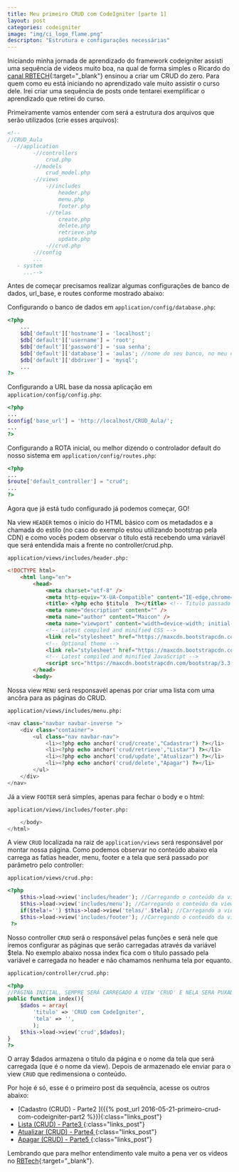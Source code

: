 ```yaml
---
title: Meu primeiro CRUD com CodeIgniter [parte 1]
layout: post
categories: codeigniter
image: "img/ci_logo_flame.png"
descripton: "Estrutura e configurações necessárias"
---
```



Iniciando minha jornada de aprendizado do framework codeigniter assisti uma sequência de videos muito boa, na qual de forma simples o Ricardo do [canal RBTECH](https://www.youtube.com/watch?v=1XnfWac0U14&list=PLInBAd9OZCzz2vtRFDwum0OyUmJg8UqDV){:target="_blank"} ensinou a criar um CRUD do zero. Para quem como eu está iniciando no aprendizado vale muito assistir o curso dele. 
Irei criar uma sequência de posts onde tentarei exemplificar o aprendizado que retirei do curso.

Primeiramente vamos entender com será a estrutura dos arquivos que serão utilizados (crie esses arquivos):

```html
<!--
//CRUD_Aula
  -//application
   		-//controllers
   	 		crud.php
   		-//models
   	 		crud_model.php
   		-//views
   	 		-//includes
   	 			header.php
   	 			menu.php
   	 			footer.php
   	 		-//telas
   	 			create.php
  	 			delete.php
   	 			retrieve.php
   	 			update.php	
   	 		-//crud.php  
   		-//config
   	 	...
   - system
     ...-->
```

Antes de começar precisamos realizar algumas configurações de banco de dados, url_base, e routes conforme mostrado abaixo:

Configurando o banco de dados em `application/config/database.php`:

```php
<?php
	...
	$db['default']['hostname'] = 'localhost';
	$db['default']['username'] = 'root';
	$db['default']['password'] = 'sua senha';
	$db['default']['database'] = 'aulas'; //nome do seu banco, no meu caso 'aulas'
	$db['default']['dbdriver'] = 'mysql';
	...	
?>
```

Configurando a URL base da nossa aplicação em `application/config/config.php`:

```php
<?php
...
$config['base_url'] = 'http://localhost/CRUD_Aula/';
...
?>
```

Configurando a ROTA inicial, ou melhor dizendo o controlador default do nosso sistema em `application/config/routes.php`:

```php
<?php
...
$route['default_controller'] = "crud";
...
?>

```

Agora que já está tudo configurado já podemos começar, GO!

Na view `HEADER` temos o inicio do HTML básico com os metadados e a chamada do estilo (no caso do exemplo estou utilizando bootstrap pela CDN) e como vocês podem observar o título está recebendo uma váriavél que será entendida mais a frente no controller/crud.php.

`application/views/includes/header.php:`

```html
<!DOCTYPE html>
	<html lang="en">
		<head>
			<meta charset="utf-8" />
			<meta http-equiv="X-UA-Compatible" content="IE-edge,chrome=1" />
			<title> <?php echo $titulo  ?></title> <!-- Titulo passado através do controlador -->
			<meta name="description" content="" />
			<meta name="author" content="Maicon" />
			<meta name="viewport" content="width=device-width; initial-scale=1.0" />
			<!-- Latest compiled and minified CSS -->
			<link rel="stylesheet" href="https://maxcdn.bootstrapcdn.com/bootstrap/3.3.6/css/bootstrap.min.css" integrity="sha384-1q8mTJOASx8j1Au+a5WDVnPi2lkFfwwEAa8hDDdjZlpLegxhjVME1fgjWPGmkzs7" crossorigin="anonymous">
			<!-- Optional theme -->
			<link rel="stylesheet" href="https://maxcdn.bootstrapcdn.com/bootstrap/3.3.6/css/bootstrap-theme.min.css" integrity="sha384-fLW2N01lMqjakBkx3l/M9EahuwpSfeNvV63J5ezn3uZzapT0u7EYsXMjQV+0En5r" crossorigin="anonymous">
			<!-- Latest compiled and minified JavaScript -->
			<script src="https://maxcdn.bootstrapcdn.com/bootstrap/3.3.6/js/bootstrap.min.js" integrity="sha384-0mSbJDEHialfmuBBQP6A4Qrprq5OVfW37PRR3j5ELqxss1yVqOtnepnHVP9aJ7xS" crossorigin="anonymous"></script>
		</head>
		<body>
```

Nossa view `MENU` será responsavél apenas por criar uma lista com uma ancôra para as páginas do CRUD.

`application/views/includes/menu.php:`

```php
<nav class="navbar navbar-inverse ">
	<div class="container">
		<ul class="nav navbar-nav">
			<li><?php echo anchor('crud/create',"Cadastrar") ?></li>
			<li><?php echo anchor('crud/retrieve',"Listar") ?></li>
			<li><?php echo anchor('crud/update',"Atualizar") ?></li>
			<li><?php echo anchor('crud/delete',"Apagar") ?></li>
		</ul>
	</div>
</nav>
```

Já a view `FOOTER` será simples, apenas para fechar o body e o html:

`application/views/includes/footer.php:`

```php
	</body>
</html>
```

A view `CRUD` localizada na raiz de `application/views` será responsável por montar nossa página. Como podemos observar no conteúdo abaixo ela carrega as fatias header, menu, footer e a tela que será passado por parâmetro pelo controller:

`application/views/crud.php:`

```php
<?php 
	$this->load->view('includes/header'); //Carregando o conteúdo da view header.php
	$this->load->view('includes/menu'); //Carregando o conteúdo da view menu.php
	if($tela!='') $this->load->view('telas/'.$tela); //Carregando a view setada pela váriavel $tela via parâmetro no controller
	$this->load->view('includes/footer'); //Carregando o conteúdo da view footer.php
 ?>
```

Nosso controller `CRUD` será o responsável pelas funções e será nele que iremos configurar as páginas que serão carregadas através da variável $tela. No exemplo abaixo nossa index fica com o título passado pela variável e carregada no header e não chamamos nenhuma tela por equanto.

`application/controller/crud.php:`

```php
<?php
//PÁGINA INICIAL, SEMPRE SERÁ CARREGADO A VIEW 'CRUD' E NELA SERA PUXADO A VIEW COM CONTEUDO
public function index(){
	$dados = array(
		'titulo' => 'CRUD com CodeIgniter',
		'tela' => '',
		);
	$this->load->view('crud',$dados);
}
?>
```

O array $dados armazena o titulo da página e o nome da tela que será carregada (que é o nome da view). Depois de armazenado ele enviar para o view `CRUD` que redimensiona o conteúdo. 

Por hoje é só, esse é o primeiro post da sequência, acesse os outros abaixo:

- [Cadastro (CRUD) - Parte2 ]({{% post_url 2016-05-21-primeiro-crud-com-codeigniter-part2 %}}){:class="links_post"} <br>
- [Lista (CRUD) - Parte3 ](#){:class="links_post"} <br>
- [Atualizar (CRUD) - Parte4 ](#){:class="links_post"} <br>
- [Apagar (CRUD) - Parte5 ](#){:class="links_post"}

Lembrando que para melhor entendimento vale muito a pena ver os videos no [RBTech](https://www.youtube.com/watch?v=1XnfWac0U14&list=PLInBAd9OZCzz2vtRFDwum0OyUmJg8UqDV){:target="_blank"}.
